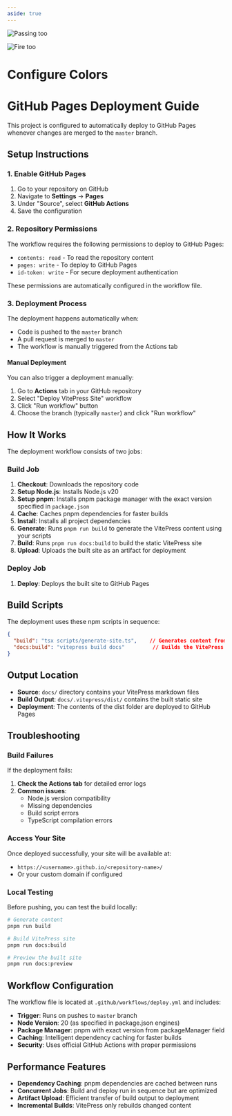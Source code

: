 ```yaml
---
aside: true
---
```



![Passing too](https://img.shields.io/badge/passing-too-blue)

![Fire too](https://img.shields.io/badge/fire-too-green)


<script setup>
import ThemeColorPicker from '@components/ThemeColorPicker.vue'
import CssVarConfigurer from '@components/CssVarConfigurer.vue'
import {data} from '@vp/data-loader/style-vars.data.ts'

const toConfigure = Object.entries(data).filter(([selector, declarations]) => Object.keys(declarations).length > 0)

const handleVarChange = (name, value) => {
 document.documentElement.style.setProperty(name, value);
}
</script>


# Configure Colors

<CssVarConfigurer/>

# GitHub Pages Deployment Guide

This project is configured to automatically deploy to GitHub Pages whenever changes are merged to the `master` branch.

## Setup Instructions

### 1. Enable GitHub Pages

1. Go to your repository on GitHub
2. Navigate to **Settings** → **Pages**
3. Under "Source", select **GitHub Actions**
4. Save the configuration

### 2. Repository Permissions

The workflow requires the following permissions to deploy to GitHub Pages:
- `contents: read` - To read the repository content
- `pages: write` - To deploy to GitHub Pages
- `id-token: write` - For secure deployment authentication

These permissions are automatically configured in the workflow file.

### 3. Deployment Process

The deployment happens automatically when:
- Code is pushed to the `master` branch
- A pull request is merged to `master`
- The workflow is manually triggered from the Actions tab

#### Manual Deployment

You can also trigger a deployment manually:
1. Go to **Actions** tab in your GitHub repository
2. Select "Deploy VitePress Site" workflow
3. Click "Run workflow" button
4. Choose the branch (typically `master`) and click "Run workflow"

## How It Works

The deployment workflow consists of two jobs:

### Build Job
1. **Checkout**: Downloads the repository code
2. **Setup Node.js**: Installs Node.js v20
3. **Setup pnpm**: Installs pnpm package manager with the exact version specified in `package.json`
4. **Cache**: Caches pnpm dependencies for faster builds
5. **Install**: Installs all project dependencies
6. **Generate**: Runs `pnpm run build` to generate the VitePress content using your scripts
7. **Build**: Runs `pnpm run docs:build` to build the static VitePress site
8. **Upload**: Uploads the built site as an artifact for deployment

### Deploy Job
1. **Deploy**: Deploys the built site to GitHub Pages

## Build Scripts

The deployment uses these npm scripts in sequence:

```json
{
  "build": "tsx scripts/generate-site.ts",    // Generates content from your data
  "docs:build": "vitepress build docs"         // Builds the VitePress static site
}
```

## Output Location

- **Source**: `docs/` directory contains your VitePress markdown files
- **Build Output**: `docs/.vitepress/dist/` contains the built static site
- **Deployment**: The contents of the dist folder are deployed to GitHub Pages

## Troubleshooting

### Build Failures

If the deployment fails:

1. **Check the Actions tab** for detailed error logs
2. **Common issues**:
   - Node.js version compatibility
   - Missing dependencies
   - Build script errors
   - TypeScript compilation errors

### Access Your Site

Once deployed successfully, your site will be available at:
- `https://<username>.github.io/<repository-name>/`
- Or your custom domain if configured

### Local Testing

Before pushing, you can test the build locally:

```bash
# Generate content
pnpm run build

# Build VitePress site
pnpm run docs:build

# Preview the built site
pnpm run docs:preview
```

## Workflow Configuration

The workflow file is located at `.github/workflows/deploy.yml` and includes:

- **Trigger**: Runs on pushes to `master` branch
- **Node Version**: 20 (as specified in package.json engines)
- **Package Manager**: pnpm with exact version from packageManager field
- **Caching**: Intelligent dependency caching for faster builds
- **Security**: Uses official GitHub Actions with proper permissions

## Performance Features

- **Dependency Caching**: pnpm dependencies are cached between runs
- **Concurrent Jobs**: Build and deploy run in sequence but are optimized
- **Artifact Upload**: Efficient transfer of build output to deployment
- **Incremental Builds**: VitePress only rebuilds changed content
